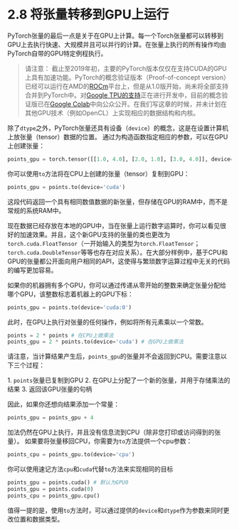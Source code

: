 # 2.8 将张量转移到GPU上运行

PyTorch张量的最后一点是关于在GPU上计算。每一个Torch张量都可以转移到GPU上去执行快速、大规模并且可以并行的计算。在张量上执行的所有操作均由PyTorch自带的GPU特定例程执行。

> 请注意：
> 截止至2019年初，主要的PyTorch版本仅仅在支持CUDA的GPU上具有加速功能。PyTorch的概念验证版本（Proof-of-concept version）已经可以运行在AMD的[ROCm](https://rocm.github.io)平台上，但是从1.0版开始，尚未将全部支持合并到PyTorch中。对[Google TPU的支持](https://github.com/pytorch/xla)正在进行开发中，目前的概念验证版已在[Google Colab](https://colab.research.google.com)中向公众公开。在我们写这章的时候，并未计划在其他GPU技术（例如OpenCL）上实现相应的数据结构和内核。

除了`dtype`之外，PyTorch张量还具有设备（`device`）的概念，这是在设置计算机上放张量（tensor）数据的位置。 通过为构造函数指定相应的参数，可以在GPU上创建张量：

```python
points_gpu = torch.tensor([[1.0, 4.0], [2.0, 1.0], [3.0, 4.0]], device='cuda')
```

你可以使用`to`方法将在CPU上创建的张量（tensor）复制到GPU：

```python
points_gpu = points.to(device='cuda')
```

这段代码返回一个具有相同数值数据的新张量，但存储在GPU的RAM中，而不是常规的系统RAM中。

现在数据已经存放在本地的GPU中，当在张量上运行数字运算时，你可以看见很好的加速效果。并且，这个新GPU支持的张量的类也更改为`torch.cuda.FloatTensor`（一开始输入的类型为`torch.FloatTensor`；`torch.cuda.DoubleTensor`等等也存在对应关系）。在大部分样例中，基于CPU和GPU的张量都公开面向用户相同的API，这使得与繁琐数字运算过程中无关的代码的编写更加容易。

如果你的机器拥有多个GPU，你可以通过传递从零开始的整数来确定张量分配给哪个GPU，该整数标志着机器上的GPU下标：

```python
points_gpu = points.to(device='cuda:0')
```

此时，在GPU上执行对张量的任何操作，例如将所有元素乘以一个常数。

```python
points = 2 * points # 在CPU上做乘法
points_gpu = 2 * points.to(device='cuda') # 在GPU上做乘法
```

请注意，当计算结果产生后，`points_gpu`的张量并不会返回到CPU。需要注意以下三个过程： 

​1. `points`张量已复制到GPU
​2. 在GPU上分配了一个新的张量，并用于存储乘法的结果
3. 返回该GPU张量的句柄

因此，如果你还想向结果添加一个常量：

```python
points_gpu = points_gpu + 4
```

加法仍然在GPU上执行，并且没有信息流到CPU（除非您打印或访问得到的张量）。 如果要将张量移回CPU，你需要为`to`方法提供一个cpu参数：

```python
points_cpu = points_gpu.to(device='cpu')
```

你可以使用速记方法`cpu`和`cuda`代替`to`方法来实现相同的目标

```python
points_gpu = points.cuda() # 默认为GPU0
points_gpu = points.cuda(0)
points_cpu = points_gpu.cpu()
```

值得一提的是，使用`to`方法时，可以通过提供的`device`和`dtype`作为参数来同时更改位置和数据类型。